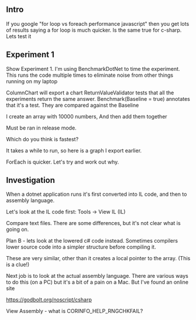 ## Intro
If you google "for loop vs foreach performance javascript" then you get lots of results saying a for loop is much quicker.
Is the same true for c-sharp.
Lets test it

## Experiment 1
Show Experiment 1.
I'm using BenchmarkDotNet to time the experiment.  This runs the code multiple times to eliminate noise from other things running on my laptop

ColumnChart will export a chart
ReturnValueValidator tests that all the experiments return the same answer.
Benchmark(Baseline = true) annotates that it's a test.  They are compared against the Baseline 

I create an array with 10000 numbers,
And then add them together

Must be ran in release mode.

Which do you think is fastest?  

It takes a while to run,  so here is a graph I export earlier.

ForEach is quicker.  Let's try and work out why.


## Investigation
When a dotnet application runs it's first converted into IL code,  and then to assembly language.

Let's look at the IL code first: Tools -> View IL (IL)

Compare text files.  There are some differences,  but it's not clear what is going on.

Plan B - lets look at the lowered c# code instead.  Sometimes compilers lower source code into a simpler structure before compiling it.

These are very similar, other than it creates a local pointer to the array.  (This is a clue!)  

Next job is to look at the actual assembly language.   There are various ways to do this (on a PC) but it's a bit of a pain on a Mac.  But I've found an online site

https://godbolt.org/noscript/csharp

View Assembly - what is CORINFO_HELP_RNGCHKFAIL?